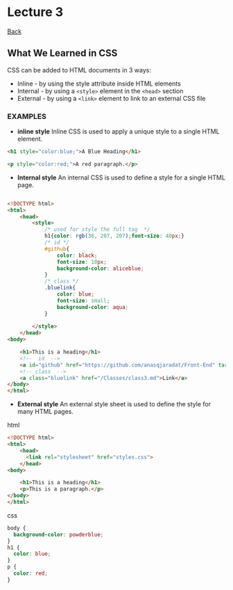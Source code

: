 # Lecture 3

[Back](../README.md)

## What We Learned in CSS

CSS can be added to HTML documents in 3 ways:

- Inline - by using the style attribute inside HTML elements
- Internal - by using a `<style>` element in the `<head>` section
- External - by using a `<link>` element to link to an external CSS file

### EXAMPLES

- **inline style**
Inline CSS is used to apply a unique style to a single HTML element.

```html
<h1 style="color:blue;">A Blue Heading</h1>

<p style="color:red;">A red paragraph.</p>
```

- **Internal style**
An internal CSS is used to define a style for a single HTML page.

```html

<!DOCTYPE html>
<html>
    <head>
        <style>
            /* used for style the full tag  */
            h1{color: rgb(36, 207, 207);font-size: 40px;}
            /* id */ 
            #github{
                color: black;
                font-size: 10px;
                background-color: aliceblue;
            }
            /* class */
            .bluelink{
                color: blue;
                font-size: small;
                background-color: aqua;
            }
        
        </style>
    </head>
<body>

    <h1>This is a heading</h1>
    <!--  id  -->
    <a id="github" href="https://github.com/anasqjaradat/Front-End" target="_blank" >Go To My Github</a>
    <!-- class  -->
    <a class="bluelink" href="/Classes/class3.md">Link</a>
</body>
</html>
```

- **External style**
An external style sheet is used to define the style for many HTML pages.

html

```html
<!DOCTYPE html>
<html>
    <head>
      <link rel="stylesheet" href="styles.css">
    </head>
<body>

    <h1>This is a heading</h1>
    <p>This is a paragraph.</p>
</body>
</html>
```

css

```css
body {
  background-color: powderblue;
}
h1 {
  color: blue;
}
p {
  color: red;
}
```
